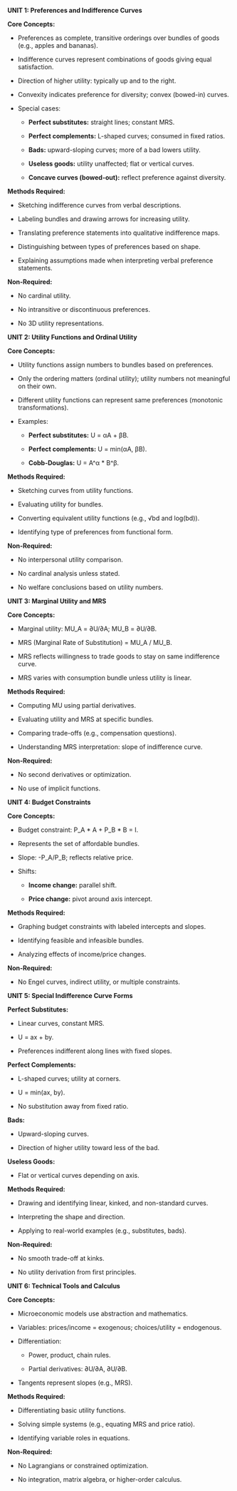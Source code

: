 
**UNIT 1: Preferences and Indifference Curves**

  

**Core Concepts:**

- Preferences as complete, transitive orderings over bundles of goods (e.g., apples and bananas).
    
- Indifference curves represent combinations of goods giving equal satisfaction.
    
- Direction of higher utility: typically up and to the right.
    
- Convexity indicates preference for diversity; convex (bowed-in) curves.
    
- Special cases:
    
    - **Perfect substitutes:** straight lines; constant MRS.
        
    - **Perfect complements:** L-shaped curves; consumed in fixed ratios.
        
    - **Bads:** upward-sloping curves; more of a bad lowers utility.
        
    - **Useless goods:** utility unaffected; flat or vertical curves.
        
    - **Concave curves (bowed-out):** reflect preference against diversity.
        
    

  

**Methods Required:**

- Sketching indifference curves from verbal descriptions.
    
- Labeling bundles and drawing arrows for increasing utility.
    
- Translating preference statements into qualitative indifference maps.
    
- Distinguishing between types of preferences based on shape.
    
- Explaining assumptions made when interpreting verbal preference statements.
    

  

**Non-Required:**

- No cardinal utility.
    
- No intransitive or discontinuous preferences.
    
- No 3D utility representations.
    

  

**UNIT 2: Utility Functions and Ordinal Utility**

  

**Core Concepts:**

- Utility functions assign numbers to bundles based on preferences.
    
- Only the ordering matters (ordinal utility); utility numbers not meaningful on their own.
    
- Different utility functions can represent same preferences (monotonic transformations).
    
- Examples:
    
    - **Perfect substitutes:** U = αA + βB.
        
    - **Perfect complements:** U = min(αA, βB).
        
    - **Cobb-Douglas:** U = A^α * B^β.
        
    

  

**Methods Required:**

- Sketching curves from utility functions.
    
- Evaluating utility for bundles.
    
- Converting equivalent utility functions (e.g., √bd and log(bd)).
    
- Identifying type of preferences from functional form.
    

  

**Non-Required:**

- No interpersonal utility comparison.
    
- No cardinal analysis unless stated.
    
- No welfare conclusions based on utility numbers.
    

  

**UNIT 3: Marginal Utility and MRS**

  

**Core Concepts:**

- Marginal utility: MU_A = ∂U/∂A; MU_B = ∂U/∂B.
    
- MRS (Marginal Rate of Substitution) = MU_A / MU_B.
    
- MRS reflects willingness to trade goods to stay on same indifference curve.
    
- MRS varies with consumption bundle unless utility is linear.
    

  

**Methods Required:**

- Computing MU using partial derivatives.
    
- Evaluating utility and MRS at specific bundles.
    
- Comparing trade-offs (e.g., compensation questions).
    
- Understanding MRS interpretation: slope of indifference curve.
    

  

**Non-Required:**

- No second derivatives or optimization.
    
- No use of implicit functions.
    

  

**UNIT 4: Budget Constraints**

  

**Core Concepts:**

- Budget constraint: P_A * A + P_B * B = I.
    
- Represents the set of affordable bundles.
    
- Slope: -P_A/P_B; reflects relative price.
    
- Shifts:
    
    - **Income change:** parallel shift.
        
    - **Price change:** pivot around axis intercept.
        
    

  

**Methods Required:**

- Graphing budget constraints with labeled intercepts and slopes.
    
- Identifying feasible and infeasible bundles.
    
- Analyzing effects of income/price changes.
    

  

**Non-Required:**

- No Engel curves, indirect utility, or multiple constraints.
    

  

**UNIT 5: Special Indifference Curve Forms**

  

**Perfect Substitutes:**

- Linear curves, constant MRS.
    
- U = ax + by.
    
- Preferences indifferent along lines with fixed slopes.
    

  

**Perfect Complements:**

- L-shaped curves; utility at corners.
    
- U = min(ax, by).
    
- No substitution away from fixed ratio.
    

  

**Bads:**

- Upward-sloping curves.
    
- Direction of higher utility toward less of the bad.
    

  

**Useless Goods:**

- Flat or vertical curves depending on axis.
    

  

**Methods Required:**

- Drawing and identifying linear, kinked, and non-standard curves.
    
- Interpreting the shape and direction.
    
- Applying to real-world examples (e.g., substitutes, bads).
    

  

**Non-Required:**

- No smooth trade-off at kinks.
    
- No utility derivation from first principles.
    

  

**UNIT 6: Technical Tools and Calculus**

  

**Core Concepts:**

- Microeconomic models use abstraction and mathematics.
    
- Variables: prices/income = exogenous; choices/utility = endogenous.
    
- Differentiation:
    
    - Power, product, chain rules.
        
    - Partial derivatives: ∂U/∂A, ∂U/∂B.
        
    
- Tangents represent slopes (e.g., MRS).
    

  

**Methods Required:**

- Differentiating basic utility functions.
    
- Solving simple systems (e.g., equating MRS and price ratio).
    
- Identifying variable roles in equations.
    

  

**Non-Required:**

- No Lagrangians or constrained optimization.
    
- No integration, matrix algebra, or higher-order calculus.
    

